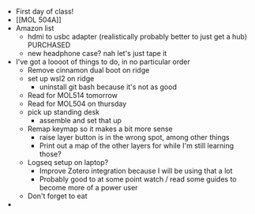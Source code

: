 - First day of class!
- [[MOL 504A]]
- Amazon list
	- hdmi to usbc adapter (realistically probably better to just get a hub) PURCHASED
	- new headphone case? nah let's just tape it
- I've got a loooot of things to do, in no particular order
	- Remove cinnamon dual boot on ridge
	- set up wsl2 on ridge
		- uninstall git bash because it's not as good
	- Read for MOL514 tomorrow
	- Read for MOL504 on thursday
	- pick up standing desk
		- assemble and set that up
	- Remap keymap so it makes a bit more sense
		- raise layer button is in the wrong spot, among other things
		- Print out a map of the other layers for while I'm still learning those?
	- Logseq setup on laptop?
		- Improve Zotero integration because I will be using that a lot
		- Probably good to at some point watch / read some guides to become more of a power user
	- Don't forget to eat
-